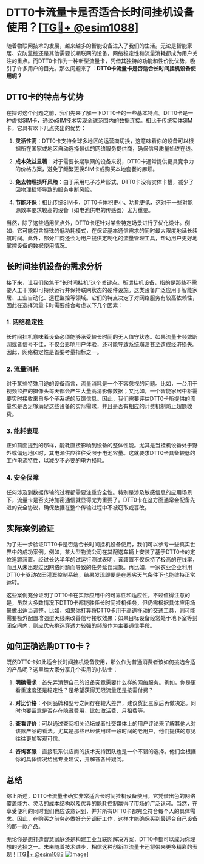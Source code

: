 # DTT0卡流量卡是否适合长时间挂机设备使用？[[TG💪+ @esim1088](https://t.me/s/esim1088)]

随着物联网技术的发展，越来越多的智能设备进入了我们的生活。无论是智能家居、安防监控还是其他需要长期联网的设备，网络稳定性和流量消耗都成为用户关注的重点。而DTT0卡作为一种新型流量卡，凭借其独特的功能和性价比优势，吸引了许多用户的目光。那么问题来了：**DTT0卡流量卡是否适合长时间挂机设备使用呢？**

## DTT0卡的特点与优势

在探讨这个问题之前，我们先来了解一下DTT0卡的一些基本特点。DTT0卡是一种虚拟SIM卡，通过eSIM技术实现全球范围内的数据连接。相比于传统实体SIM卡，它具有以下几点突出的优势：

1. **灵活性高**：DTT0卡支持全球多地区的运营商切换，这意味着你的设备可以根据所在国家或地区自动选择最优的网络服务提供商，确保信号质量始终在线。
   
2. **成本效益显著**：对于需要长期联网的设备来说，DTT0卡通常提供更具竞争力的价格方案，避免了频繁更换SIM卡或购买本地套餐的麻烦。

3. **免去物理损坏风险**：由于采用电子芯片形式，DTT0卡没有实体卡槽，减少了因物理损坏导致的服务中断风险。

4. **节能环保**：相比传统SIM卡，DTT0卡体积更小、功耗更低，这对于一些对能源效率要求较高的设备（如电池供电的传感器）尤为重要。

当然，除了这些通用优点外，DTT0卡还针对某些特定场景进行了优化设计。例如，它可能包含特殊的低功耗模式，在保证基本通信需求的同时最大限度地延长续航时间。此外，部分厂商还会为用户提供定制化的流量管理工具，帮助用户更好地掌控设备的数据使用情况。

## 长时间挂机设备的需求分析

接下来，让我们聚焦于“长时间挂机”这个关键点。所谓挂机设备，指的是那些不需要人工干预即可持续运行并保持联网状态的硬件设施。这类设备广泛应用于智能家居、工业自动化、远程监控等领域。它们的特点决定了对网络服务有较高依赖性，因此在选择流量卡时需要综合考虑以下几个因素：

### 1. 网络稳定性

长时间挂机意味着设备必须能够承受较长时间的无人值守状态。如果流量卡频繁断网或者信号不佳，不仅会影响用户体验，还可能导致系统崩溃甚至造成经济损失。因此，网络稳定性是首要考量指标之一。

### 2. 流量消耗

对于某些特殊用途的设备而言，流量消耗是一个不容忽视的问题。比如，一台用于视频监控的摄像头每天都会产生大量高清影像数据；又比如，一个智能家居中枢需要实时接收来自多个子系统的反馈信息。因此，我们需要评估DTT0卡所提供的流量包是否足够满足这些设备的实际需求，并且是否有相应的计费机制防止超额收费。

### 3. 能耗表现

正如前面提到的那样，能耗直接影响到设备的整体性能。尤其是当挂机设备处于野外或偏远地区时，其电源供应往往受限于电池容量。这就要求DTT0卡具备较低的工作电流特性，以减少不必要的电力损耗。

### 4. 安全保障

任何涉及到数据传输的过程都需要注重安全性。特别是涉及敏感信息的应用场景下，流量卡是否支持加密通信就显得尤为重要了。DTT0卡在这方面通常会配备先进的安全协议，确保数据在整个传输过程中不被窃取或篡改。

## 实际案例验证

为了进一步验证DTT0卡是否适合长时间挂机设备使用，我们可以参考一些真实世界中的成功案例。例如，某大型物流公司在其配送车辆上安装了基于DTT0卡的定位追踪装置。经过长达半年的试运行测试表明，该装置不仅保持了极高的在线率，而且从未出现过因网络问题而导致的任务延误现象。再比如，一家农业企业利用DTT0卡驱动农田灌溉控制系统，结果发现即便是在恶劣天气条件下也能维持正常运转。

这些案例充分证明了DTT0卡在实际应用中的可靠性和适应性。不过值得注意的是，虽然大多数情况下DTT0卡都能胜任长时间挂机任务，但仍需根据具体应用场景做出适当调整。比如，如果你打算将DTT0卡用于高速移动的交通工具，则可能需要额外配置增强型天线来改善信号接收效果；如果目标设备经常处于地下室等封闭空间内，则应优先挑选穿透力较强的频段作为主要通信手段。

## 如何正确选购DTT0卡？

既然DTT0卡如此适合长时间挂机设备使用，那么作为普通消费者该如何挑选合适的产品呢？这里给大家分享几个实用的小贴士：

1. **明确需求**：首先弄清楚自己的设备究竟需要什么样的网络服务。例如，你是更看重速度还是稳定性？是希望获得无限流量还是按需付费？

2. **对比价格**：不同品牌和型号之间存在较大差异，建议货比三家后再做决定。同时也要留意是否存在隐藏费用，比如激活费、月租费等。

3. **查看评价**：可以通过查阅相关论坛或者社交媒体上的用户评论来了解其他人对该款产品的看法。尤其是那些已经使用过一段时间的老用户，他们提供的意见往往更加客观可信。

4. **咨询客服**：直接联系供应商的技术支持团队也是一个不错的选择。他们会根据你的具体情况给出专业建议，并解答各种疑问。

## 总结

综上所述，DTT0卡流量卡确实非常适合长时间挂机设备使用。它凭借出色的网络覆盖能力、灵活的成本结构以及优异的能耗控制赢得了市场的广泛认可。当然，在享受便利的同时我们也应该意识到，并非所有DTT0卡都完全符合每个人的具体需求。因此，在购买之前务必做好充分调研工作，这样才能确保买到最适合自己设备的那一款产品。

无论你是想打造智慧家庭还是构建工业互联网解决方案，DTT0卡都可以成为你理想的选择之一。未来随着技术进步，相信这种创新型流量卡还将带来更多精彩的表现！[[TG💪+ @esim1088](https://t.me/s/esim1088) ![Image](https://i.postimg.cc/4NQfJmqS/Snipaste-2025-05-13-00-14-12.png)]